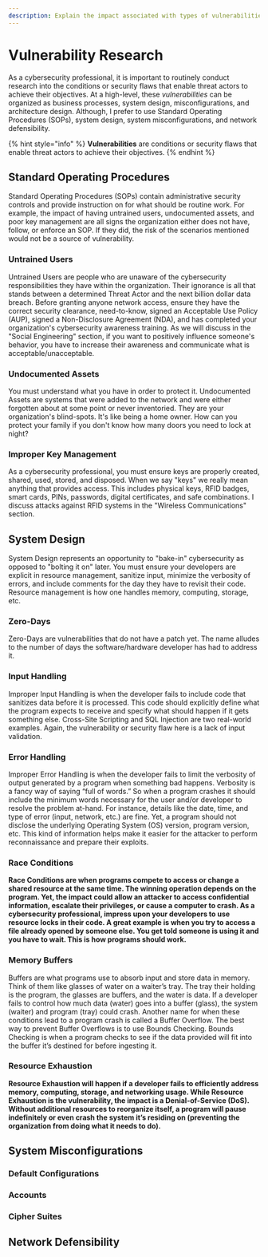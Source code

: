 ```yaml
---
description: Explain the impact associated with types of vulnerabilities.
---
```


# Vulnerability Research

As a cybersecurity professional, it is important to routinely conduct research into the conditions or security flaws that enable threat actors to achieve their objectives. At a high-level, these _vulnerabilities_ can be organized as business processes, system design, misconfigurations, and architecture design. Although, I prefer to use Standard Operating Procedures \(SOPs\), system design, system misconfigurations, and network defensibility.

{% hint style="info" %}
**Vulnerabilities** are conditions or security flaws that enable threat actors to achieve their objectives.
{% endhint %}

## Standard Operating Procedures

Standard Operating Procedures \(SOPs\) contain administrative security controls and provide instruction on for what should be routine work. For example, the impact of having untrained users, undocumented assets, and poor key management are all signs the organization either does not have, follow, or enforce an SOP. If they did, the risk of the scenarios mentioned would not be a source of vulnerability.

### Untrained Users

Untrained Users are people who are unaware of the cybersecurity responsibilities they have within the organization. Their ignorance is all that stands between a determined Threat Actor and the next billion dollar data breach. Before granting anyone network access, ensure they have the correct security clearance, need-to-know, signed an Acceptable Use Policy \(AUP\), signed a Non-Disclosure Agreement \(NDA\), and has completed your organization's cybersecurity awareness training. As we will discuss in the "Social Engineering" section, if you want to positively influence someone's behavior, you have to increase their awareness and communicate what is acceptable/unacceptable.

### Undocumented Assets

You must understand what you have in order to protect it. Undocumented Assets are systems that were added to the network and were either forgotten about at some point or never inventoried. They are your organization's blind-spots. It's like being a home owner. How can you protect your family if you don't know how many doors you need to lock at night?

### Improper Key Management

As a cybersecurity professional, you must ensure keys are properly created, shared, used, stored, and disposed. When we say "keys" we really mean anything that provides access. This includes physical keys, RFID badges, smart cards, PINs, passwords, digital certificates, and safe combinations. I discuss attacks against RFID systems in the "Wireless Communications" section.

## System Design

System Design represents an opportunity to "bake-in" cybersecurity as opposed to "bolting it on" later. You must ensure your developers are explicit in resource management, sanitize input, minimize the verbosity of errors, and include comments for the day they have to revisit their code. Resource management is how one handles memory, computing, storage, etc.

### Zero-Days

Zero-Days are vulnerabilities that do not have a patch yet. The name alludes to the number of days the software/hardware developer has had to address it.

### Input Handling

Improper Input Handling is when the developer fails to include code that sanitizes data before it is processed. This code should explicitly define what the program expects to receive and specify what should happen if it gets something else. Cross-Site Scripting and SQL Injection are two real-world examples. Again, the vulnerability or security flaw here is a lack of input validation.

### Error Handling

Improper Error Handling is when the developer fails to limit the verbosity of output generated by a program when something bad happens. Verbosity is a fancy way of saying “full of words.” So when a program crashes it should include the minimum words necessary for the user and/or developer to resolve the problem at-hand. For instance, details like the date, time, and type of error \(input, network, etc.\) are fine. Yet, a program should not disclose the underlying Operating System \(OS\) version, program version, etc. This kind of information helps make it easier for the attacker to perform reconnaissance and prepare their exploits.  

### Race Conditions

**Race Conditions are when programs compete to access or change a shared resource at the same time. The winning operation depends on the program. Yet, the impact could allow an attacker to access confidential information, escalate their privileges, or cause a computer to crash. As a cybersecurity professional, impress upon your developers to use resource locks in their code. A great example is when you try to access a file already opened by someone else. You get told someone is using it and you have to wait. This is how programs should work.**

### Memory Buffers

Buffers are what programs use to absorb input and store data in memory. Think of them like glasses of water on a waiter’s tray. The tray their holding is the program, the glasses are buffers, and the water is data. If a developer fails to control how much data \(water\) goes into a buffer \(glass\), the system \(waiter\) and program \(tray\) could crash. Another name for when these conditions lead to a program crash is called a Buffer Overflow. The best way to prevent Buffer Overflows is to use Bounds Checking. Bounds Checking is when a program checks to see if the data provided will fit into the buffer it’s destined for before ingesting it.

### Resource Exhaustion

**Resource Exhaustion will happen if a developer fails to efficiently address memory, computing, storage, and networking usage. While Resource Exhaustion is the vulnerability, the impact is a Denial-of-Service \(DoS\). Without additional resources to reorganize itself, a program will pause indefinitely or even crash the system it’s residing on \(preventing the organization from doing what it needs to do\).**   


## System Misconfigurations

### Default Configurations

### Accounts

### Cipher Suites

## Network Defensibility

